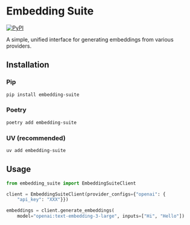 # Embedding Suite

[![PyPI](https://img.shields.io/pypi/v/embedding-suite)](https://pypi.org/project/embedding-suite/)

A simple, unified interface for generating embeddings from various providers.

## Installation

### Pip

```bash
pip install embedding-suite
```

### Poetry

```bash
poetry add embedding-suite
```

### UV (recommended)

```bash
uv add embedding-suite
```

## Usage

```python
from embedding_suite import EmbeddingSuiteClient

client = EmbeddingSuiteClient(provider_configs={"openai": {
    "api_key": "XXX"}})

embeddings = client.generate_embeddings(
    model="openai:text-embedding-3-large", inputs=["Hi", "Hello"])
```
